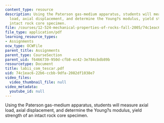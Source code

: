 ```yaml
---
content_type: resource
description: Using the Paterson gas-medium apparatus, students will measure axial
  load, axial displacement, and determine the Young?s modulus, yield strength of an
  intact rock core specimen.
file: /courses/12-524-mechanical-properties-of-rocks-fall-2005/74c1eac622b6ccbb9dfa2082df1038e7_labii_com_tescar.pdf
file_type: application/pdf
learning_resource_types:
- Assignments
ocw_type: OCWFile
parent_title: Assignments
parent_type: CourseSection
parent_uid: f6466739-950d-cfb8-ec42-3e784cbdb89b
resourcetype: Document
title: labii_com_tescar.pdf
uid: 74c1eac6-22b6-ccbb-9dfa-2082df1038e7
video_files:
  video_thumbnail_file: null
video_metadata:
  youtube_id: null
---
```

Using the Paterson gas-medium apparatus, students will measure axial load, axial displacement, and determine the Young?s modulus, yield strength of an intact rock core specimen.

